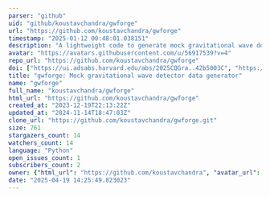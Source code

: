 ```yaml
---
parser: "github"
uid: "github/koustavchandra/gwforge"
url: "https://github.com/koustavchandra/gwforge"
timestamp: "2025-01-12 00:48:01.038151"
description: "A lightweight code to generate mock gravitational wave detector data using user-defined population and arbritary detector sensitivity."
avatar: "https://avatars.githubusercontent.com/u/56917539?v=4"
repo_url: "https://github.com/koustavchandra/gwforge"
doi: ["https://ui.adsabs.harvard.edu/abs/2025CQGra..42b5003C", "https://ui.adsabs.harvard.edu/abs/2024ascl.soft12018C/abstract"]
title: "gwforge: Mock gravitational wave detector data generator"
name: "gwforge"
full_name: "koustavchandra/gwforge"
html_url: "https://github.com/koustavchandra/gwforge"
created_at: "2023-12-19T22:13:22Z"
updated_at: "2024-11-14T18:47:03Z"
clone_url: "https://github.com/koustavchandra/gwforge.git"
size: 761
stargazers_count: 14
watchers_count: 14
language: "Python"
open_issues_count: 1
subscribers_count: 2
owner: {"html_url": "https://github.com/koustavchandra", "avatar_url": "https://avatars.githubusercontent.com/u/56917539?v=4", "login": "koustavchandra", "type": "User"}
date: "2025-04-19 14:25:49.823023"
---
```

